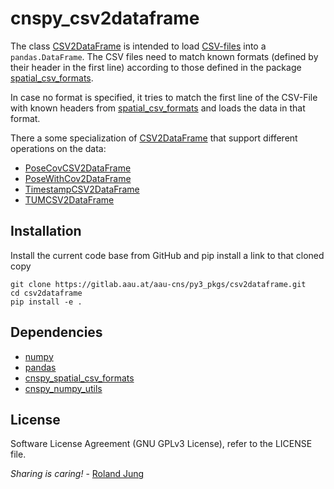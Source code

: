 # cnspy_csv2dataframe


The class [CSV2DataFrame](CSV2DataFrame.py) is intended to load [CSV-files](https://en.wikipedia.org/wiki/Comma-separated_values) into a `pandas.DataFrame`. The CSV files need to match known formats (defined by their header in the first line) according to those defined in the package [spatial_csv_formats]().
  
In case no format is specified, it tries to match the first line of the CSV-File with known headers from [spatial_csv_formats]() and loads the data in that format. 

There a some specialization of  [CSV2DataFrame](CSV2DataFrame.py) that support different operations on the data:
* [PoseCovCSV2DataFrame](PoseCovCSV2DataFrame.py)
* [PoseWithCov2DataFrame](PoseWithCov2DataFrame.py)
* [TimestampCSV2DataFrame](TimestampCSV2DataFrame.py)
* [TUMCSV2DataFrame](TUMCSV2DataFrame.py)

## Installation

Install the current code base from GitHub and pip install a link to that cloned copy
```
git clone https://gitlab.aau.at/aau-cns/py3_pkgs/csv2dataframe.git
cd csv2dataframe
pip install -e .
```

## Dependencies

* [numpy]()
* [pandas]()
* [cnspy_spatial_csv_formats](https://gitlab.aau.at/aau-cns/py3_pkgs/cnspy_spatial_csv_formats)
* [cnspy_numpy_utils](https://gitlab.aau.at/aau-cns/py3_pkgs/cnspy_numpy_utils)


## License


Software License Agreement (GNU GPLv3  License), refer to the LICENSE file.

*Sharing is caring!* - [Roland Jung](https://github.com/jungr-ait)
